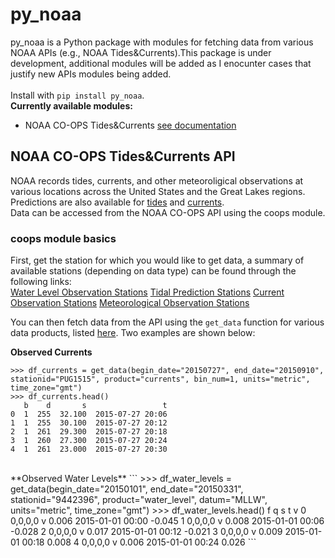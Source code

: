 # py_noaa
py_noaa is a Python package with modules for fetching data from various NOAA APIs (e.g., NOAA Tides&Currents).This package is under development, additional modules will be added as I enocunter cases that justify new APIs modules being added.<br>
<br>
Install with `pip install py_noaa`.
<br>
**Currently available modules:**
- NOAA CO-OPS Tides&Currents [see documentation](https://tidesandcurrents.noaa.gov/api/)

## NOAA CO-OPS Tides&Currents API
NOAA records tides, currents, and other meteoroligical observations at various locations across the United States and the Great Lakes regions. Predictions are also available for [tides](https://tidesandcurrents.noaa.gov/tide_predictions.html) and [currents](https://tidesandcurrents.noaa.gov/noaacurrents/Help).
<br>
Data can be accessed from the NOAA CO-OPS API using the coops module.

### coops module basics

First, get the station for which you would like to get data, a summary of available stations (depending on data type) can be found through the following links:
<br>
[Water Level Observation Stations](https://tidesandcurrents.noaa.gov/stations.html?type=Water+Levels)
[Tidal Prediction Stations](https://tidesandcurrents.noaa.gov/tide_predictions.html)
[Current Observation Stations](https://tidesandcurrents.noaa.gov/cdata/StationList?type=Current+Data&filter=active)
[Meteorological Observation Stations](https://tidesandcurrents.noaa.gov/stations.html?type=Meteorological%20Observations)

You can then fetch data from the API using the `get_data` function for various data products, listed [here](https://tidesandcurrents.noaa.gov/api/#products). Two examples are shown below:

**Observed Currents**
```
>>> df_currents = get_data(begin_date="20150727", end_date="20150910", stationid="PUG1515", product="currents", bin_num=1, units="metric", time_zone="gmt")
>>> df_currents.head()
   b    d       s                 t
0  1  255  32.100  2015-07-27 20:06
1  1  255  30.100  2015-07-27 20:12
2  1  261  29.300  2015-07-27 20:18
3  1  260  27.300  2015-07-27 20:24
4  1  261  23.000  2015-07-27 20:30
```
<br>
**Observed Water Levels**
```
>>> df_water_levels = get_data(begin_date="20150101", end_date="20150331", stationid="9442396", product="water_level", datum="MLLW", units="metric", time_zone="gmt")
>>> df_water_levels.head()
         f  q      s                 t       v
0  0,0,0,0  v  0.006  2015-01-01 00:00  -0.045
1  0,0,0,0  v  0.008  2015-01-01 00:06  -0.028
2  0,0,0,0  v  0.017  2015-01-01 00:12  -0.021
3  0,0,0,0  v  0.009  2015-01-01 00:18   0.008
4  0,0,0,0  v  0.006  2015-01-01 00:24   0.026
```




